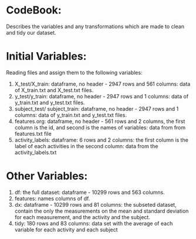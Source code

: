 # CodeBook:
Describes the variables and any transformations which are made to clean and tidy our dataset.

# Initial Variables:
Reading files and assign them to the following variables:
1. X_test/X_train: dataframe, no header - 2947 rows and 561 columns: data of X_train.txt and X_test.txt files.
2. y_test/y_train: dataframe, no header - 2947 rows and 1 columns: data of y_train.txt and y_test.txt files.
3. subject_test/ subject_train: dataframe, no header - 2947 rows and 1 columns: data of y_train.txt and y_test.txt files.
4. features.org: dataframe, no header - 561 rows and 2 columns, the first column is the id, and second is the names of variables: data from from features.txt file
5. activity_labels: dataframe: 6 rows and 2 columns: the first column is the label of each activities in the second column: data from the activity_labels.txt

# Other Variables:
1. df: the full dataset: dataframe - 10299 rows and 563 columns.
2. features: names columns of df.
3. dx: dataframe - 10299 rows and 81 columns: the subseted dataset, contain the only the measurements on the mean and standard deviation for each measurement, and the activity and the subject.
4. tidy: 180 rows and 83 columns: data set with the average of each variable for each activity and each subject
